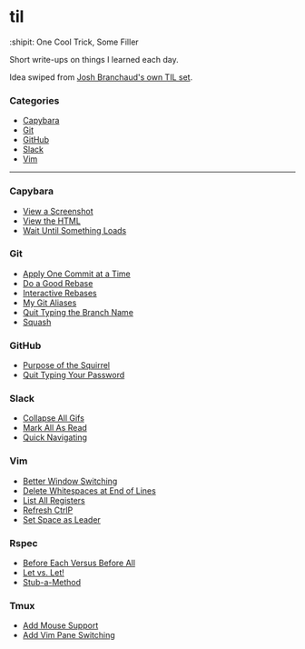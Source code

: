 # til
:shipit: One Cool Trick, Some Filler 

Short write-ups on things I learned each day. 

Idea swiped from [Josh Branchaud's own TIL
set](https://github.com/jbranchaud/til/blob/master/README.md).

### Categories

* [Capybara](#capybara)
* [Git](#git)
* [GitHub](#github)
* [Slack](#slack)
* [Vim](#vim)

---


### Capybara

- [View a Screenshot](capybara/view-a-screenshot.md)
- [View the HTML](capybara/view-the-html.md)
- [Wait Until Something Loads](capybara/wait-until-something-loads.md)

### Git

- [Apply One Commit at a Time](git/apply-one-commit-at-a-time.md)
- [Do a Good Rebase](git/do-a-good-rebase.md)
- [Interactive Rebases](git/interactive-rebases.md)
- [My Git Aliases](git/my-git-aliases.md)
- [Quit Typing the Branch Name](git/quit-typing-the-branch-name.md)
- [Squash](git/squash.md)

### GitHub

- [Purpose of the Squirrel](github/purpose-of-the-squirrel.md)
- [Quit Typing Your Password](github/quit-typing-your-password.md)

### Slack

- [Collapse All Gifs](slack/collapse-all-gifs.md)
- [Mark All As Read](slack/mark-all-as-read.md)
- [Quick Navigating](slack/quick-navigating.md)

### Vim

- [Better Window Switching](vim/better-window-switching.md)
- [Delete Whitespaces at End of Lines](vim/delete-whitespace-at-end-of-line.md)
- [List All Registers](vim/list-all-registers.md)
- [Refresh CtrlP](vim/refresh-ctrlp.md)
- [Set Space as Leader](vim/set-space-as-leader.md)

### Rspec

- [Before Each Versus Before All](rspec/before-each-versus-before-all.md)
- [Let vs. Let!](rspec/let-vs-let.md)
- [Stub-a-Method](rspec/stub-a-method.md)

### Tmux

- [Add Mouse Support](tmux/add-mouse-support.md)
- [Add Vim Pane Switching](tmux/add-vim-pane-switching.md)
